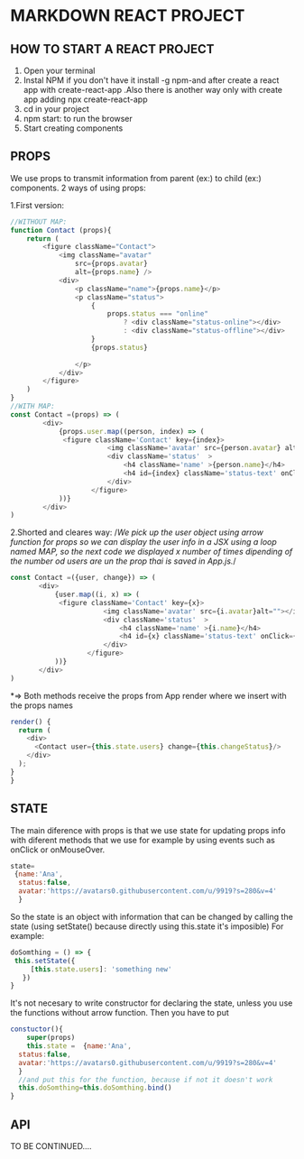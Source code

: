# MARKDOWN REACT PROJECT

## HOW TO START A REACT PROJECT
1. Open your terminal
2. Instal NPM if you don't have it install -g npm-and after create a react app with create-react-app <name>.Also there is another way only with create app adding npx create-react-app <name>
3. cd in your project
4. npm start:  to run the browser 
5. Start creating components

## PROPS
We use props to transmit information from parent (ex:<App/>) to child (ex:<Contact/>) components.
2 ways of using props:

1.First version: 
```javascript
//WITHOUT MAP:
function Contact (props){
    return (
        <figure className="Contact">
            <img className="avatar"
                src={props.avatar}
                alt={props.name} />
            <div>
                <p className="name">{props.name}</p>
                <p className="status"> 
                    {
                        props.status === "online"
                            ? <div className="status-online"></div>
                            : <div className="status-offline"></div>
                    } 
                    {props.status}
                    
                </p>
            </div>
        </figure>
    )
}
//WITH MAP:
const Contact =(props) => (
        <div>
            {props.user.map((person, index) => (
             <figure className='Contact' key={index}>
                        <img className='avatar' src={person.avatar} alt=""></img>
                        <div className='status'  >
                            <h4 className='name' >{person.name}</h4>
                            <h4 id={index} className='status-text' onClick={props.change}><span className={person.status?"status-online": "status-offline"}></span>{person.status?"online": 'ofline'}</h4> 
                        </div>
                    </figure>
            ))}
        </div>
)
```

2.Shorted and cleares way:
/*We pick up the user object using arrow function for props so we can display the user info in a JSX using a loop named MAP, so the next code we displayed x number of times dipending of the number od users are un the prop thai is saved in App.js.*/
 ```javascript
 const Contact =({user, change}) => (
        <div>
            {user.map((i, x) => (
             <figure className='Contact' key={x}>
                        <img className='avatar' src={i.avatar}alt=""></img>
                        <div className='status'  >
                            <h4 className='name' >{i.name}</h4>
                            <h4 id={x} className='status-text' onClick={change}><span className={i.status?"status-online": "status-offline"}></span>{i.status?"online": 'ofline'}</h4> 
                        </div>
                    </figure>
            ))}
        </div>
)
```

*=> Both methods receive the props from App render where we insert <Contact> with the props names
```javascript
render() {
  return (
    <div>
      <Contact user={this.state.users} change={this.changeStatus}/>
    </div>
  );
}
}
```
 ## STATE 
 The main diference with props is that we use state for updating props info with diferent methods that we use for example by using events such as onClick or onMouseOver.

 ```javascript
 state=
  {name:'Ana',
   status:false,
   avatar:'https://avatars0.githubusercontent.com/u/9919?s=280&v=4'
   }
   ```
 So the state is an object with information that can be changed by calling the state (using setState() because directly using this.state it's imposible)
 For example:
 ```javascript
doSomthing = () => {
  this.setState({
      [this.state.users]: 'something new'
    }) 
 }
 ```
 It's not necesary to write constructor for declaring the state, unless you use the functions without arrow function. Then you have to put 
 
 ```javascript
 constuctor(){
     super(props)
     this.state =  {name:'Ana',
   status:false,
   avatar:'https://avatars0.githubusercontent.com/u/9919?s=280&v=4'
   }
   //and put this for the function, because if not it doesn't work
   this.doSomthing=this.doSomthing.bind()
 }
 ```
 ## API 
TO BE CONTINUED....
    

